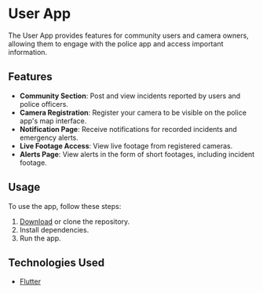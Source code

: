 # User App

The User App provides features for community users and camera owners, allowing them to engage with the police app and access important information.

## Features

- **Community Section**: Post and view incidents reported by users and police officers.
- **Camera Registration**: Register your camera to be visible on the police app's map interface.
- **Notification Page**: Receive notifications for recorded incidents and emergency alerts.
- **Live Footage Access**: View live footage from registered cameras.
- **Alerts Page**: View alerts in the form of short footages, including incident footage.

## Usage

To use the app, follow these steps:

1. [Download](#) or clone the repository.
2. Install dependencies.
3. Run the app.


## Technologies Used

- [Flutter](https://flutter.dev/)
